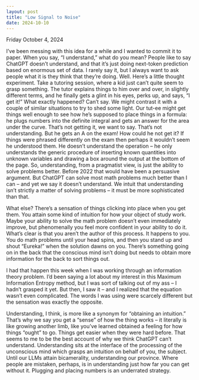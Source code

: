```yaml
---
layout: post
title: "Low Signal to Noise"
date: 2024-10-10
---
```

Friday October 4, 2024

I’ve been messing with this idea for a while and I wanted to commit it to paper. When you say, “I understand,” what do you mean? People like to say ChatGPT doesn’t understand, and that it’s just doing next-token prediction based on enormous set of data. I rarely say it, but I always want to ask people what it is they think that they’re doing. Well. Here’s a little thought experiment. Take a tutoring session, where a kid just can’t quite seem to grasp something. The tutor explains things to him over and over, in slightly different terms, and he finally gets a glint in his eyes, perks up, and says, “I get it!” What exactly happened? Can’t say. We might contrast it with a couple of similar situations to try to shed some light. Our tut-ee might get things well enough to see how he’s supposed to place things in a formula: he plugs numbers into the definite integral and gets an answer for the area under the curve. That’s not getting it, we want to say. That’s not understanding. But he gets an A on the exam! How could he not get it? If things were phrased differently on the exam then perhaps it wouldn’t seem he understood them. He doesn’t understand the operation – he only understands the generic procedure of inserting known quantities into unknown variables and drawing a box around the output at the bottom of the page. So, understanding, from a pragmatist view, is just the ability to solve problems better. Before 2022 that would have been a persuasive argument. But ChatGPT can solve most math problems much better than I can – and yet we say it doesn’t understand. We intuit that understanding isn’t strictly a matter of solving problems – it must be more sophisticated than that. 

What else? There’s a sensation of things clicking into place when you get them. You attain some kind of intuition for how your object of study work. Maybe your ability to solve the math problem doesn’t even immediately improve, but phenomenally you feel more confident in your ability to do it. What’s clear is that you aren’t the author of this process. It happens to you. You do math problems until your head spins, and then you stand up and shout “Eureka!” when the solution dawns on you. There’s something going on in the back that the conscious mind isn’t doing but needs to obtain more information for the back to sort things out.

I had that happen this week when I was working through an information theory problem. I’d been saying a lot about my interest in this Maximum Information Entropy method, but I was sort of talking out of my ass – I hadn’t grasped it yet. But then, I saw it – and I realized that the equation wasn’t even complicated. The words I was using were scarcely different but the sensation was exactly the opposite. 

Understanding, I think, is more like a synonym for “obtaining an intuition.” That’s why we say you get a “sense” of how the thing works – it literally is like growing another limb, like you’ve learned obtained a feeling for how things “ought” to go. Things get easier when they were hard before.
That seems to me to be the best account of why we think ChatGPT can’t understand. Understanding sits at the interface of the processing of the unconscious mind which grasps an intuition on behalf of you, the subject. Until our LLMs attain bicamerality, understanding our province. Where people are mistaken, perhaps, is in understanding just how far you can get without it. Plugging and placing numbers is an underrated strategy. 
